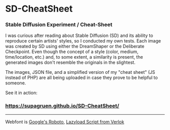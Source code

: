 # SD-CheatSheet

### Stable Diffusion Experiment / Cheat-Sheet

I was curious after reading about Stable Diffusion (SD) and its ability to reproduce certain artists' styles, so I conducted my own tests. Each image was created by SD using either the DreamShaper or the Deliberate Checkpoint. Even though the concept of a style (color, medium, time/location, etc.) and, to some extent, a similarity is present, the generated images don't resemble the originals in the slightest.

The images, JSON file, and a simplified version of my "cheat sheet" (JS instead of PHP) are all being uploaded in case they prove to be helpful to someone.

See it in action:
### https://supagruen.github.io/SD-CheatSheet/

---
Webfont is [Google's Roboto](https://fonts.google.com/specimen/Roboto), [Lazyload Script from Verlok](https://github.com/verlok/vanilla-lazyload)
